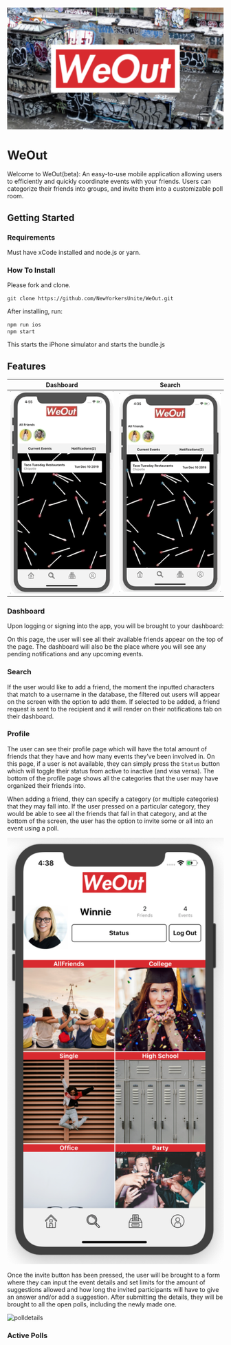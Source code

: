 ![weoutlogo](public/ReadMeLogo.png)

# WeOut

Welcome to WeOut(beta): An easy-to-use mobile application allowing users to efficiently and quickly coordinate events with your friends. Users can categorize their friends into groups, and invite them into a customizable poll room.

## Getting Started

### Requirements

Must have xCode installed and node.js or yarn.

### How To Install

Please fork and clone.

```
git clone https://github.com/NewYorkersUnite/WeOut.git
```

After installing, run:

```
npm run ios
npm start
```

This starts the iPhone simulator and starts the bundle.js

## Features

| Dashboard                          |               Search               |
| ---------------------------------- | :--------------------------------: |
| ![dashboard](public/Dashboard.gif) | ![searchadd](public/SearchAdd.gif) |

### Dashboard

Upon logging or signing into the app, you will be brought to your dashboard:

On this page, the user will see all their available friends appear on the top of the page. The dashboard will also be the place where you will see any pending notifications and any upcoming events.

### Search

If the user would like to add a friend, the moment the inputted characters that match to a username in the database, the filtered out users will appear on the screen with the option to add them. If selected to be added, a friend request is sent to the recipient and it will render on their notifications tab on their dashboard.

### Profile

The user can see their profile page which will have the total amount of friends that they have and how many events they’ve been involved in. On this page, if a user is not available, they can simply press the `Status` button which will toggle their status from active to inactive (and visa versa). The bottom of the profile page shows all the categories that the user may have organized their friends into.

When adding a friend, they can specify a category (or multiple categories) that they may fall into. If the user pressed on a particular category, they would be able to see all the friends that fall in that category, and at the bottom of the screen, the user has the option to invite some or all into an event using a poll.

![categories](public/Categories.png)

Once the invite button has been pressed, the user will be brought to a form where they can input the event details and set limits for the amount of suggestions allowed and how long the invited participants will have to give an answer and/or add a suggestion. After submitting the details, they will be brought to all the open polls, including the newly made one.

![polldetails](public/PollDetails.png)

### Active Polls
